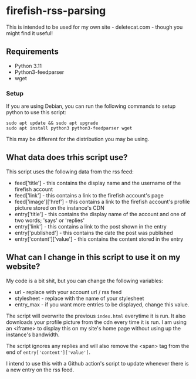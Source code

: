 # firefish-rss-parsing

This is intended to be used for my own site - deletecat.com - though you might find it useful!

## Requirements

- Python 3.11
- Python3-feedparser
- wget

### Setup

If you are using Debian, you can run the following commands to setup python to use this script:

```
sudo apt update && sudo apt upgrade
sudo apt install python3 python3-feedparser wget
```

This may be different for the distribution you may be using.

## What data does trhis script use?

This script uses the following data from the rss feed:
- feed['title'] - this contains the display name and the username of the firefish account
- feed['link'] - this contains a link to the firefish account's page
- feed['image']\['href'] - this contains a link to the firefish account's profile picture stored on the instance's CDN
- entry['title'] - this contains the display name of the account and one of two words; 'says' or 'replies'
- entry['link'] - this contains a link to the post shown in the entry
- entry['published'] - this contains the date the post was published
- entry['content']\['value'] - this contains the content stored in the entry

## What can I change in this script to use it on my website?

My code is a bit shit, but you can change the following variables:
- url - replace with your account url / rss feed
- stylesheet - replace with the name of your stylesheet
- entry_max - if you want more entries to be displayed, change this value.

The script will overwrite the previous `index.html` everytime it is run. It also downloads your profile picture from the cdn every time it is run. I am using an <iframe\> to display this on my site's home page without using up the instance's bandwidth. 

The script ignores any replies and will also remove the <span\> tag from the end of `entry['content']['value']`.

I intend to use this with a Github action's script to update whenever there is a new entry on the rss feed.